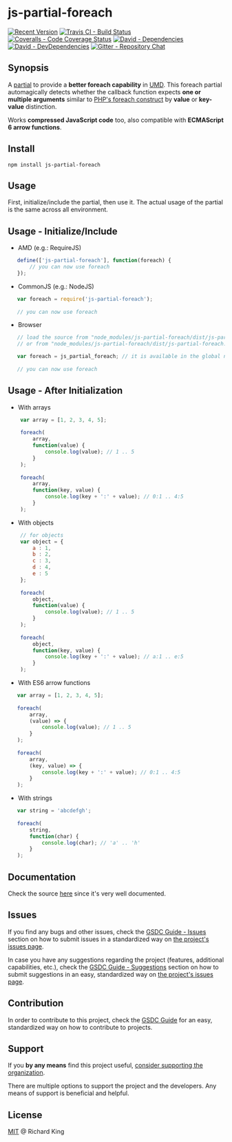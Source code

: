 # js-partial-foreach

[![Recent Version][npm-badge]][npm-url]
[![Travis CI - Build Status][travis-badge]][travis-url]
[![Coveralls - Code Coverage Status][cov-badge]][cov-url]
[![David - Dependencies][dep-badge]][dep-url]
[![David - DevDependencies][dev-dep-badge]][dev-dep-url]
[![Gitter - Repository Chat][chat-badge]][chat-url]

## Synopsis

A [partial][partial-link] to provide a **better foreach capability** in [UMD][umd-link].
This foreach partial automagically detects whether the callback function expects **one or multiple arguments** 
similar to [PHP's foreach construct](http://php.net/manual/en/control-structures.foreach.php)
by **value** or **key-value** distinction.

Works **compressed JavaScript code** too, also compatible with **ECMAScript 6 arrow functions**.

## Install

```
npm install js-partial-foreach
```

## Usage

First, initialize/include the partial, then use it.
The actual usage of the partial is the same across all environment.

## Usage - Initialize/Include

 - AMD (e.g.: RequireJS)
 
 ```javascript
    define(['js-partial-foreach'], function(foreach) {        
        // you can now use foreach
    });
 ```
 
 - CommonJS (e.g.: NodeJS)
 
 ```javascript
    var foreach = require('js-partial-foreach');
    
    // you can now use foreach
  ```
 
 - Browser
 
 ```javascript
    // load the source from "node_modules/js-partial-foreach/dist/js-partial-foreach.js" - for development
    // or from "node_modules/js-partial-foreach/dist/js-partial-foreach.min.js" - for production
 
    var foreach = js_partial_foreach; // it is available in the global namespace
    
    // you can now use foreach
  ```

## Usage - After Initialization

 - With arrays
 
 ```javascript
     var array = [1, 2, 3, 4, 5];
     
     foreach(
         array,
         function(value) {
             console.log(value); // 1 .. 5
         }
     );
     
     foreach(
         array,
         function(key, value) {
             console.log(key + ':' + value); // 0:1 .. 4:5
         }
     );
 ```
 
 - With objects
 
 ```javascript
     // for objects
     var object = {
         a : 1,
         b : 2,
         c : 3,
         d : 4,
         e : 5
     };
     
     foreach(
         object,
         function(value) {
             console.log(value); // 1 .. 5
         }
     );
       
     foreach(
         object,
         function(key, value) {
             console.log(key + ':' + value); // a:1 .. e:5
         }
     );
 ```

 - With ES6 arrow functions
 
 ```javascript
    var array = [1, 2, 3, 4, 5];
    
    foreach(
        array,
        (value) => {
            console.log(value); // 1 .. 5
        }
    );
    
    foreach(
        array,
        (key, value) => {
            console.log(key + ':' + value); // 0:1 .. 4:5
        }
    );
 ```

 - With strings
 
 ```javascript
    var string = 'abcdefgh';
    
    foreach(
        string,
        function(char) {
            console.log(char); // 'a' .. 'h'
        }
    );
 ```

## Documentation

Check the source [here](https://github.com/jsopenstd/js-partial-foreach/blob/master/src/js-partial-foreach.js)
since it's very well documented.

## Issues

If you find any bugs and other issues, check the
[GSDC Guide - Issues](https://github.com/openstd/general-software-development-contribution-guide#issues)
section on how to submit issues in a standardized way on
[the project's issues page](https://github.com/jsopenstd/js-partial-foreach/issues).

In case you have any suggestions regarding the project (features, additional capabilities, etc.), check the
[GSDC Guide - Suggestions](https://github.com/openstd/general-software-development-contribution-guide#suggestions)
section on how to submit suggestions in an easy, standardized way on
[the project's issues page](https://github.com/jsopenstd/js-partial-foreach/issues).

## Contribution

In order to contribute to this project, check the
[GSDC Guide](https://github.com/openstd/general-software-development-contribution-guide)
for an easy, standardized way on how to contribute to projects.

## Support

If you **by any means** find this project useful,
[consider supporting the organization](https://github.com/jsopenstd/jsopenstd/blob/master/support.md).

There are multiple options to support the project and the developers.
Any means of support is beneficial and helpful.

## License

[MIT](license.md) @ Richard King

[npm-badge]:     https://img.shields.io/npm/v/js-partial-foreach.svg
[npm-url]:       https://www.npmjs.com/package/js-partial-foreach

[travis-badge]:  https://travis-ci.org/jsopenstd/js-partial-foreach.svg?branch=master
[travis-url]:    https://travis-ci.org/jsopenstd/js-partial-foreach

[cov-badge]:     https://coveralls.io/repos/github/jsopenstd/js-partial-foreach/badge.svg?branch=master
[cov-url]:       https://coveralls.io/github/jsopenstd/js-partial-foreach

[dep-badge]:     https://david-dm.org/jsopenstd/js-partial-foreach.svg
[dep-url]:       https://david-dm.org/jsopenstd/js-partial-foreach

[dev-dep-badge]: https://david-dm.org/jsopenstd/js-partial-foreach/dev-status.svg
[dev-dep-url]:   https://david-dm.org/jsopenstd/js-partial-foreach#info=devDependencies

[chat-badge]:    https://badges.gitter.im/jsopenstd/js-partial-foreach.svg
[chat-url]:      https://gitter.im/jsopenstd/js-partial-foreach?utm_source=badge&utm_medium=badge&utm_campaign=pr-badge

[partial-link]:  https://github.com/jsopenstd/jsopenstd/blob/master/readme.md#partial 
[umd-link]:      https://github.com/jsopenstd/jsopenstd/blob/master/readme.md#umd 
